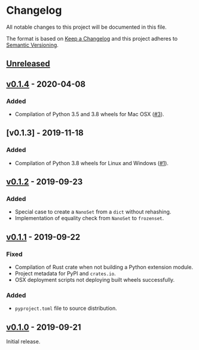 # Changelog
All notable changes to this project will be documented in this file.

The format is based on [Keep a Changelog](http://keepachangelog.com/en/1.0.0/)
and this project adheres to [Semantic Versioning](http://semver.org/spec/v2.0.0.html).


## [Unreleased]

[Unreleased]: https://github.com/althonos/nanoset.py/compare/v0.1.4...HEAD

## [v0.1.4] - 2020-04-08

[v0.1.4]: https://github.com/althonos/nanoset.py/compare/v0.1.3...v0.1.4

### Added
- Compilation of Python 3.5 and 3.8 wheels for Mac OSX
  ([#3](https://github.com/althonos/nanoset.py/issues/3)).



## [v0.1.3] - 2019-11-18

[v0.1.2]: https://github.com/althonos/nanoset.py/compare/v0.1.2...v0.1.3

### Added
- Compilation of Python 3.8 wheels for Linux and Windows
  ([#1](https://github.com/althonos/nanoset.py/issues/1)).


## [v0.1.2] - 2019-09-23

[v0.1.2]: https://github.com/althonos/nanoset.py/compare/v0.1.1...v0.1.2

### Added
- Special case to create a `NanoSet` from a `dict` without rehashing.
- Implementation of equality check from `NanoSet` to `frozenset`.


## [v0.1.1] - 2019-09-22

[v0.1.1]: https://github.com/althonos/nanoset.py/compare/v0.1.0...v0.1.1

### Fixed
- Compilation of Rust crate when not building a Python extension module.
- Project metadata for PyPI and `crates.io`.
- OSX deployment scripts not deploying built wheels successfully.

### Added
- `pyproject.toml` file to source distribution.


## [v0.1.0] - 2019-09-21

[v0.1.0]: https://github.com/althonos/nanoset.py/compare/36756b1...v0.1.0

Initial release.
